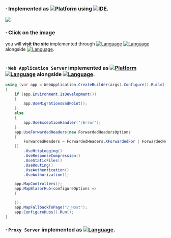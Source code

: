 ### · Implemented as [![Platform](https://img.shields.io/nuget/v/Microsoft.NETCore.Platforms?label=CSharp&style=plastic&logo=.NET&color=512BD4)](https://versionsof.net) using [![IDE](https://img.shields.io/badge/Visual%20Studio-2022-5C2D91?style=plastic&logoColor=white&logo=visualstudio)](https://learn.microsoft.com/en-us/visualstudio/releases/2022).
<a href=http://share.enterprises><img src=https://user-images.githubusercontent.com/48705422/277124891-9f3f6e9d-70e4-4deb-90a3-5cfd5147123a.png></a>
### · **Click** on the image
you will **visit the site** implemented through [![Language](https://img.shields.io/badge/Blazor-512BD4?style=plastic&logoColor=white&logo=blazor)](https://learn.microsoft.com/en-us/aspnet/core/blazor/?view=aspnetcore-7.0&WT.mc_id=dotnet-35129-website) [![Language](https://img.shields.io/badge/JavaScript-F7DF1E?style=plastic&logoColor=white&logo=javascript)](https://developer.mozilla.org/en-US/docs/Web/JavaScript) alongside [![Language](https://img.shields.io/badge/GoogleMaps-4285F4?style=plastic&logoColor=white&logo=googlemaps)](https://developers.google.com/maps/documentation/javascript/reference/webgl).   
<br>
### · `Web Application Server` implemented as [![Platform](https://img.shields.io/badge/dotnet-512BD4?style=plastic&logoColor=white&logo=.NET)](https://dotnet.microsoft.com/) [![Language](https://img.shields.io/badge/CSharp-239120?style=plastic&logoColor=white&logo=C%20Sharp)](https://learn.microsoft.com/en-us/dotnet/csharp/) alongside [![Language](https://img.shields.io/badge/MySQL-4479A1?style=plastic&logoColor=white&logo=mysql)](https://docs.oracle.com/en-us/iaas/mysql-database/doc/getting-started.html).
```csharp
using (var app = WebApplication.CreateBuilder(args).Configure().Build())
{
    if (app.Environment.IsDevelopment())
    {
        app.UseMigrationsEndPoint();
    }
    else
    {
        app.UseExceptionHandler("/Error");
    }
    app.UseForwardedHeaders(new ForwardedHeadersOptions
    {
        ForwardedHeaders = ForwardedHeaders.XForwardedFor | ForwardedHeaders.XForwardedProto
    })
        .UseHttpLogging()
        .UseResponseCompression()
        .UseStaticFiles()
        .UseRouting()
        .UseAuthentication()
        .UseAuthorization();

    app.MapControllers();
    app.MapBlazorHub(configureOptions =>
    {

    });
    app.MapFallbackToPage("/_Host");
    app.ConfigureHubs().Run();
}
```
### · `Proxy Server` implemented as [![Language](https://img.shields.io/badge/NGINX-009639?style=plastic&logoColor=white&logo=nginx)](https://docs.nginx.com).
